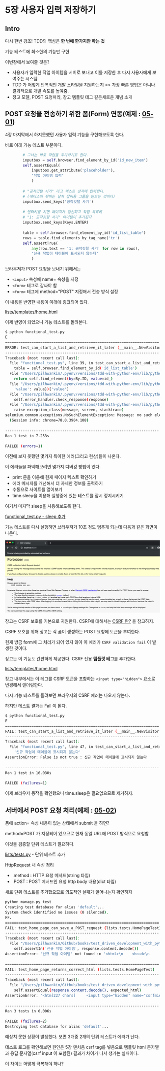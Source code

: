 # 5장 사용자 입력 저장하기

## Intro

다시 한번 강조! TDD의 핵심은 **한 번에 한가지만 하는 것**

기능 테스트에 최소한의 기능만 구현

이번장에서 보여줄 것은?

- 사용자가 입력한 작업 아이템을 서버로 보내고 이를 저장한 후 다시 사용자에게 보여주는 시스템
- TDD 가 어떻게 반복적인 개발 스타일을 지원하는지 => 가장 빠른 방법은 아니나 결과적으로 개발 속도를 높여줌.
- 장고 모델, POST 요청처리, 장고 템플릿 테그 같은새로운 개념 소개

## POST 요청을 전송하기 위한 폼(Form) 연동(예제 : [05-01](05-01))

4장 마지막에서 하지못했던 사용자 입력 기능을 구현해보도록 한다. 

바로 아래 기능 테스트 부분이다.

```py
        # 그녀는 바로 작업을 추가하기로 한다.
        inputbox = self.browser.find_element_by_id('id_new_item')
        self.assertEqual(
            inputbox.get_attribute('placeholder'),
            '작업 아이템 입력'
            )

        # "공작깃털 사기" 라고 텍스트 상자에 입력한다.
        # (에디스의 취미는 날치 잡이용 그물을 만드는 것이다)
        inputbox.send_keys('공작깃털 사기')

        # 엔터키를 치면 페이지가 갱신되고 작업 목록에
        # "1: 공작깃털 사기" 아이템이 추가된다
        inputbox.send_keys(Keys.ENTER)

        table = self.browser.find_element_by_id('id_list_table')
        rows = table.find_elements_by_tag_name('tr')
        self.assertTrue(
            any(row.text == '1: 공작깃털 사기' for row in rows),
            '신규 작업이 테이블에 표시되지 않는다'
            )
```

브라우저가 POST 요청을 보내기 위해서는

  - `<input>` 속성에 name= 속성을 지정
  - `<form>` 테그로 감싸야 함
  - `<form>` 테그에 method="POST" 지정해서 전송 방식 설정

이 내용을 반영한 내용이 아래에 링크되어 있다.

[lists/templates/home.html](05-01/superlists/lists/templates/home.html)

이제 반영이 되었으니 기능 테스트를 돌려본다.

```sh
$ python functional_test.py
E
======================================================================
ERROR: test_can_start_a_list_and_retrieve_it_later (__main__.NewVisitorTest)
----------------------------------------------------------------------
Traceback (most recent call last):
  File "functional_test.py", line 39, in test_can_start_a_list_and_retrieve_it_later
    table = self.browser.find_element_by_id('id_list_table')
  File "/Users/pilhwankim/.pyenv/versions/tdd-with-python-env/lib/python3.7/site-packages/selenium/webdriver/remote/webdriver.py", line 360, in find_element_by_id
    return self.find_element(by=By.ID, value=id_)
  File "/Users/pilhwankim/.pyenv/versions/tdd-with-python-env/lib/python3.7/site-packages/selenium/webdriver/remote/webdriver.py", line 978, in find_element
    'value': value})['value']
  File "/Users/pilhwankim/.pyenv/versions/tdd-with-python-env/lib/python3.7/site-packages/selenium/webdriver/remote/webdriver.py", line 321, in execute
    self.error_handler.check_response(response)
  File "/Users/pilhwankim/.pyenv/versions/tdd-with-python-env/lib/python3.7/site-packages/selenium/webdriver/remote/errorhandler.py", line 242, in check_response
    raise exception_class(message, screen, stacktrace)
selenium.common.exceptions.NoSuchElementException: Message: no such element: Unable to locate element: {"method":"css selector","selector":"[id="id_list_table"]"}
  (Session info: chrome=78.0.3904.108)

----------------------------------------------------------------------
Ran 1 test in 7.253s

FAILED (errors=1)
```

이전에 보지 못했던 몇가지 특이한 에러(그리고 현상)들이 나온다.

이 에러들을 파악해보려면 몇가지 디버깅 방법이 있다.

- print 문을 이용해 현재 페이지 텍스트 확인하기
- 에러 메시지를 개선해서 더 자세한 정보를 출력하기
- 수동으로 사이트를 열어보기
- time.sleep을 이용해 실행중에 있는 테스트를 잠시 정지시키기

여기서 마지막 sleep을 사용해보도록 한다.

[functional_test.py - sleep 추가](./05-01/functional_test.py)

기능 테스트를 다시 실행하면 브라우저가 10초 정도 멈추게 되는데 다음과 같은 화면이 나온다.

![TF 결과](./05-01.png)

장고는 CSRF 보호를 기본으로 지원한다. CSRF에 대해서는 [CSRF 란?](https://ko.wikipedia.org/wiki/%EC%82%AC%EC%9D%B4%ED%8A%B8_%EA%B0%84_%EC%9A%94%EC%B2%AD_%EC%9C%84%EC%A1%B0) 을 참고하자.

CSRF 보호를 위해 장고는 각 폼이 생성하는 POST 요청에 토큰을 부여한다.

현재 방금 form에 그 처리가 되어 있지 않아 이 에러가 `CSRF validation fail` 이 발생한 것이다.

장고는 이 기능도 간편하게 제공한다. CSRF 전용 **템플릿 테그**를 추가한다.

[lists/templates/home.html](05-01/superlists/lists/templates/home.html)

장고 내부에서는 이 테그를 CSRF 토근을 포함하는 `<input type="hidden">` 요소로 변경해서 랜더링한다.

다시 기능 테스트를 돌려보면 브라우저의 CSRF 에러는 나오지 않는다.

하지만 테스트 결과는 Fail 이 된다.

```sh
$ python functional_test.py
F
======================================================================
FAIL: test_can_start_a_list_and_retrieve_it_later (__main__.NewVisitorTest)
----------------------------------------------------------------------
Traceback (most recent call last):
  File "functional_test.py", line 47, in test_can_start_a_list_and_retrieve_it_later
    '신규 작업이 테이블에 표시되지 않는다'
AssertionError: False is not true : 신규 작업이 테이블에 표시되지 않는다

----------------------------------------------------------------------
Ran 1 test in 16.030s

FAILED (failures=1)
```

이제 브라우저 동작을 확인했으니 time.sleep은 필요없으므로 제거하자.

## 서버에서 POST 요청 처리(예제 : [05-02](./05-02))

폼에 action= 속성 내용이 없는 상태에서 submit 을 하면?

method=POST 가 지정되어 있으므로 현재 동일 URL에 POST 방식으로 요청함

이것을 검증할 단위 테스트가 필요하다.

[lists/tests.py](./05-02/superlists/lists/tests.py) - 단위 테스트 추가

HttpRequest 내 속성 정리

- .method : HTTP 요청 메서드(string 타입)
- .POST : POST 메서드인 요청 http body 내용(dict 타입)

새로 단위 테스트를 추가했으므로 의도적인 실패가 일어나는지 확인하자

```sh
python manage.py test
Creating test database for alias 'default'...
System check identified no issues (0 silenced).
FF.
======================================================================
FAIL: test_home_page_can_save_a_POST_request (lists.tests.HomePageTest)
----------------------------------------------------------------------
Traceback (most recent call last):
  File "/Users/pilhwankim/Github/books/test_driven_development_with_python/ch05/05-02/superlists/lists/tests.py", line 28, in test_home_page_can_save_a_POST_request
    self.assertIn('신규 작업 아이템', response.content.decode())
AssertionError: '신규 작업 아이템' not found in '<html>\n    <head>\n        <title>To-Do lists</title>\n    </head>\n    <body>\n        <h1>Your To-Do list</h1>\n        <form method="POST">\n            <input name="item_text" id="id_new_item" placeholder="작업 아이템 입력">\n            <input type="hidden" name="csrfmiddlewaretoken" value="67JC67qNcs6bsJlmhjMGrbMSvevTJ7qYVFfbZlGQ9WPLwK82e9r0jFfpSD9XJAUt">\n        </form>\n\n        <table id="id_list_table">\n        </table>\n    </body>\n</html>'

======================================================================
FAIL: test_home_page_returns_correct_html (lists.tests.HomePageTest)
----------------------------------------------------------------------
Traceback (most recent call last):
  File "/Users/pilhwankim/Github/books/test_driven_development_with_python/ch05/05-02/superlists/lists/tests.py", line 18, in test_home_page_returns_correct_html
    self.assertEqual(response.content.decode(), expected_html)
AssertionError: '<htm[227 chars]     <input type="hidden" name="csrfmiddleware[171 chars]tml>' != '<htm[227 chars]     \n        </form>\n\n        <table id="i[50 chars]tml>'

----------------------------------------------------------------------
Ran 3 tests in 0.006s

FAILED (failures=2)
Destroying test database for alias 'default'...
```

예상치 못한 상황이 발생했다. 보면 3개중 2개의 단위 테스트가 에러가 난다.

테스트 로그를 확인해보면 원인은 5장 맨처음 csrf tag를 넣음으로 템플릿 html 문자열과 응답 문자열(csrf input 이 포함된) 결과가 차이가 나서 생기는 실패이다.

이 차이는 어떻게 극복해야 하나?
